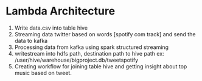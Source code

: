 # Lambda Architecture
1. Write data.csv into table hive
2. Streaming data twitter based on words [spotify com track] and send the data to kafka
3. Processing data from kafka using spark structured streaming
4. writestream into hdfs path, destination path to hive path ex: /user/hive/warehouse/bigproject.db/tweetspotify
5. Creating workflow for joining table hive and getting insight about top music based on tweet.

